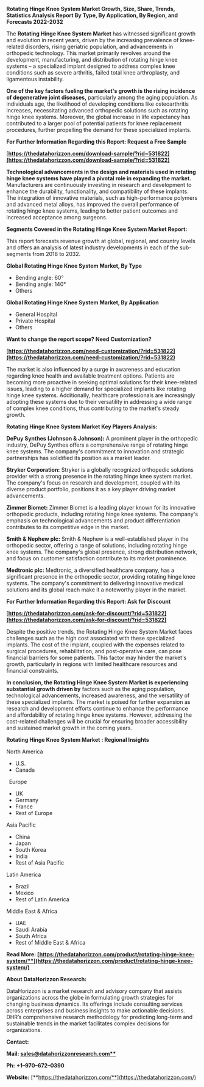 ﻿**Rotating Hinge Knee System Market Growth, Size, Share, Trends, Statistics Analysis Report By Type, By Application, By Region, and Forecasts 2022-2032**


The **Rotating Hinge Knee System Market** has witnessed significant growth and evolution in recent years, driven by the increasing prevalence of knee-related disorders, rising geriatric population, and advancements in orthopedic technology. This market primarily revolves around the development, manufacturing, and distribution of rotating hinge knee systems – a specialized implant designed to address complex knee conditions such as severe arthritis, failed total knee arthroplasty, and ligamentous instability.

**One of the key factors fueling the market's growth is the rising incidence of degenerative joint diseases,** particularly among the aging population. As individuals age, the likelihood of developing conditions like osteoarthritis increases, necessitating advanced orthopedic solutions such as rotating hinge knee systems. Moreover, the global increase in life expectancy has contributed to a larger pool of potential patients for knee replacement procedures, further propelling the demand for these specialized implants.

**For Further Information Regarding this Report: Request a Free Sample**	

[**https://thedatahorizzon.com/download-sample/?rid=531822](https://thedatahorizzon.com/download-sample/?rid=531822)** 

**Technological advancements in the design and materials used in rotating hinge knee systems have played a pivotal role in expanding the market.** Manufacturers are continuously investing in research and development to enhance the durability, functionality, and compatibility of these implants. The integration of innovative materials, such as high-performance polymers and advanced metal alloys, has improved the overall performance of rotating hinge knee systems, leading to better patient outcomes and increased acceptance among surgeons.

**Segments Covered in the Rotating Hinge Knee System Market Report:**

This report forecasts revenue growth at global, regional, and country levels and offers an analysis of latest industry developments in each of the sub-segments from 2018 to 2032.

**Global Rotating Hinge Knee System Market, By Type**

- Bending angle: 60°
- Bending angle: 140°
- Others

**Global Rotating Hinge Knee System Market, By Application**

- General Hospital
- Private Hospital
- Others

**Want to change the report scope? Need Customization?**

[**https://thedatahorizzon.com/need-customization/?rid=531822](https://thedatahorizzon.com/need-customization/?rid=531822)** 

The market is also influenced by a surge in awareness and education regarding knee health and available treatment options. Patients are becoming more proactive in seeking optimal solutions for their knee-related issues, leading to a higher demand for specialized implants like rotating hinge knee systems. Additionally, healthcare professionals are increasingly adopting these systems due to their versatility in addressing a wide range of complex knee conditions, thus contributing to the market's steady growth. 

**Rotating Hinge Knee System Market Key Players Analysis:** 

**DePuy Synthes (Johnson & Johnson):** A prominent player in the orthopedic industry, DePuy Synthes offers a comprehensive range of rotating hinge knee systems. The company's commitment to innovation and strategic partnerships has solidified its position as a market leader.

**Stryker Corporation:** Stryker is a globally recognized orthopedic solutions provider with a strong presence in the rotating hinge knee system market. The company's focus on research and development, coupled with its diverse product portfolio, positions it as a key player driving market advancements.

**Zimmer Biomet:** Zimmer Biomet is a leading player known for its innovative orthopedic products, including rotating hinge knee systems. The company's emphasis on technological advancements and product differentiation contributes to its competitive edge in the market.

**Smith & Nephew plc:** Smith & Nephew is a well-established player in the orthopedic sector, offering a range of solutions, including rotating hinge knee systems. The company's global presence, strong distribution network, and focus on customer satisfaction contribute to its market prominence.

**Medtronic plc:** Medtronic, a diversified healthcare company, has a significant presence in the orthopedic sector, providing rotating hinge knee systems. The company's commitment to delivering innovative medical solutions and its global reach make it a noteworthy player in the market.

**For Further Information Regarding this Report: Ask for Discount**	

[**https://thedatahorizzon.com/ask-for-discount/?rid=531822](https://thedatahorizzon.com/ask-for-discount/?rid=531822)** 

Despite the positive trends, the Rotating Hinge Knee System Market faces challenges such as the high cost associated with these specialized implants. The cost of the implant, coupled with the expenses related to surgical procedures, rehabilitation, and post-operative care, can pose financial barriers for some patients. This factor may hinder the market's growth, particularly in regions with limited healthcare resources and financial constraints.

**In conclusion, the Rotating Hinge Knee System Market is experiencing substantial growth driven by** factors such as the aging population, technological advancements, increased awareness, and the versatility of these specialized implants. The market is poised for further expansion as research and development efforts continue to enhance the performance and affordability of rotating hinge knee systems. However, addressing the cost-related challenges will be crucial for ensuring broader accessibility and sustained market growth in the coming years.

**Rotating Hinge Knee System Market : Regional Insights**

North America

- U.S.
- Canada

` `Europe

- UK
- Germany
- France
- Rest of Europe

Asia Pacific

- China
- Japan
- South Korea
- India
- Rest of Asia Pacific

Latin America

- Brazil
- Mexico
- Rest of Latin America

Middle East & Africa

- UAE
- Saudi Arabia
- South Africa
- Rest of Middle East & Africa

**Read More: [https://thedatahorizzon.com/product/rotating-hinge-knee-system/**](https://thedatahorizzon.com/product/rotating-hinge-knee-system/)** 

**About DataHorizzon Research:**

DataHorizzon is a market research and advisory company that assists organizations across the globe in formulating growth strategies for changing business dynamics. Its offerings include consulting services across enterprises and business insights to make actionable decisions. DHR’s comprehensive research methodology for predicting long-term and sustainable trends in the market facilitates complex decisions for organizations.

**Contact:**

**Mail: [sales@datahorizzonresearch.com**](mailto:sales@datahorizzonresearch.com)**

**Ph:** **+1–970–672–0390**

**Website:** [**https://thedatahorizzon.com/**](https://thedatahorizzon.com/)

